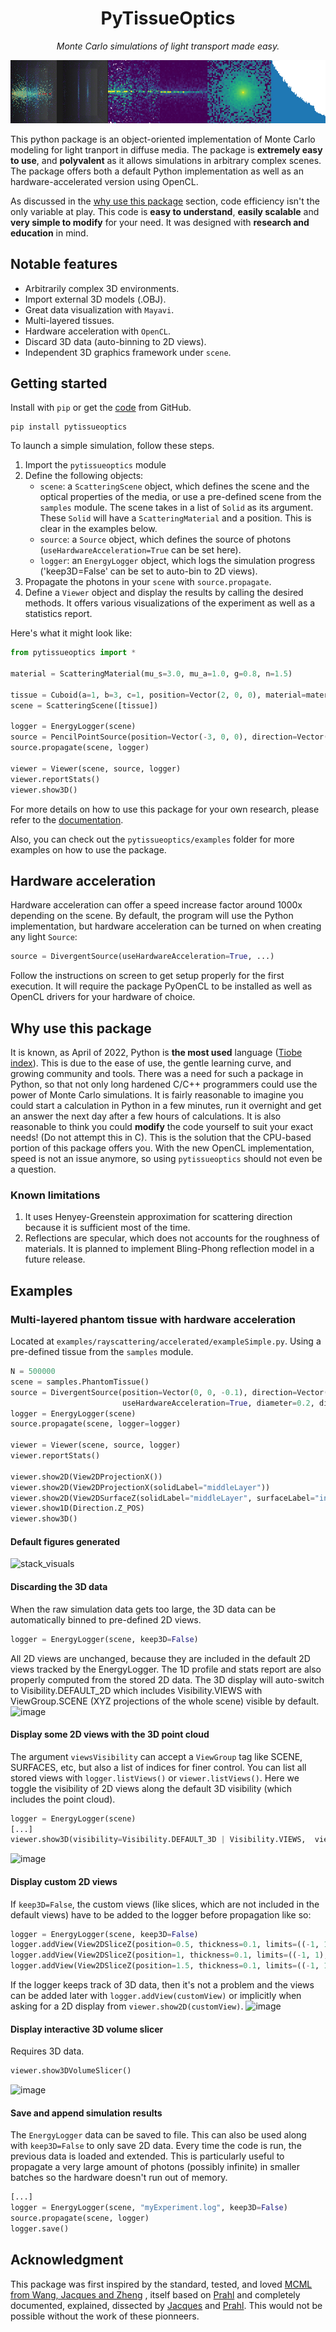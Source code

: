 
<h1 align="center"><b>PyTissueOptics</b></h1>

<p align="center"><i>Monte Carlo simulations of light transport made easy.</i></p>
<p align="center">
<img src="./docs/README.assets/pytissue-demo-banenr.jpg">
</p>

This python package is an object-oriented implementation of Monte Carlo modeling for light tranport in diffuse media. The package is **extremely easy to use**, and **polyvalent** as it allows simulations in arbitrary complex scenes. The package offers both a default Python implementation as well as an hardware-accelerated version using OpenCL. 

As discussed in the [why use this package](#why-use-this-package) section, code efficiency isn't the only variable at play. This code is **easy to understand**, **easily scalable** and **very simple to modify** for your need. It was designed with **research and education** in mind.

## Notable features
- Arbitrarily complex 3D environments.
- Import external 3D models (.OBJ).
- Great data visualization with `Mayavi`.
- Multi-layered tissues.
- Hardware acceleration with `OpenCL`.
- Discard 3D data (auto-binning to 2D views).
- Independent 3D graphics framework under `scene`. 

## Getting started
Install with `pip` or get the [code](https://github.com/DCC-Lab/PyTissueOptics) from GitHub.

```shell
pip install pytissueoptics
```

To launch a simple simulation, follow these steps.
1. Import the `pytissueoptics` module
2. Define the following objects:
    - `scene`: a `ScatteringScene` object, which defines the scene and the optical properties of the media, or use a pre-defined scene from the `samples` module. The scene takes in a list of `Solid` as its argument. These `Solid` will have a `ScatteringMaterial` and a position. This is clear in the examples below.
    - `source`: a `Source` object, which defines the source of photons (`useHardwareAcceleration=True` can be set here).
    - `logger`: an `EnergyLogger` object, which logs the simulation progress ('keep3D=False' can be set to auto-bin to 2D views).
3. Propagate the photons in your `scene` with `source.propagate`.
4. Define a `Viewer` object and display the results by calling the desired methods. It offers various visualizations of the experiment as well as a statistics report.

Here's what it might look like:
```python
from pytissueoptics import *

material = ScatteringMaterial(mu_s=3.0, mu_a=1.0, g=0.8, n=1.5)

tissue = Cuboid(a=1, b=3, c=1, position=Vector(2, 0, 0), material=material)
scene = ScatteringScene([tissue])

logger = EnergyLogger(scene)
source = PencilPointSource(position=Vector(-3, 0, 0), direction=Vector(1, 0, 0), N=1000)
source.propagate(scene, logger)

viewer = Viewer(scene, source, logger)
viewer.reportStats()
viewer.show3D()
```

For more details on how to use this package for your own research, please refer to the [documentation](https://pytissueoptics.readthedocs.io/en/latest/).

Also, you can check out the `pytissueoptics/examples` folder for more examples on how to use the package.


## Hardware acceleration
Hardware acceleration can offer a speed increase factor around 1000x depending on the scene. By default, the program will use the Python implementation, but hardware acceleration can be turned on when creating any light `Source`:
```python
source = DivergentSource(useHardwareAcceleration=True, ...)
```
Follow the instructions on screen to get setup properly for the first execution. It will require the package PyOpenCL to be installed as well as OpenCL drivers for your hardware of choice. 

## Why use this package
It is known, as April of 2022, Python is **the most used** language ([Tiobe index](https://www.tiobe.com/tiobe-index/)).
This is due to the ease of use, the gentle learning curve, and growing community and tools. There was a need for 
such a package in Python, so that not only long hardened C/C++ programmers could use the power of Monte Carlo simulations.
It is fairly reasonable to imagine you could start a calculation in Python in a few minutes, run it overnight and get
an answer the next day after a few hours of calculations. It is also reasonable to think you could **modify** the code
yourself to suit your exact needs! (Do not attempt this in C). This is the solution that the CPU-based portion of this package 
offers you. With the new OpenCL implementation, speed is not an issue anymore, so using `pytissueoptics` should not even be a question.

### Known limitations
1. It uses Henyey-Greenstein approximation for scattering direction because it is sufficient most of the time.
2. Reflections are specular, which does not accounts for the roughness of materials. It is planned to implement Bling-Phong reflection model in a future release.

## Examples

### Multi-layered phantom tissue with hardware acceleration
Located at `examples/rayscattering/accelerated/exampleSimple.py`.
Using a pre-defined tissue from the `samples` module.

```python
N = 500000
scene = samples.PhantomTissue()
source = DivergentSource(position=Vector(0, 0, -0.1), direction=Vector(0, 0, 1), N=N,
                         useHardwareAcceleration=True, diameter=0.2, divergence=np.pi / 4)
logger = EnergyLogger(scene)
source.propagate(scene, logger=logger)

viewer = Viewer(scene, source, logger)
viewer.reportStats()

viewer.show2D(View2DProjectionX())
viewer.show2D(View2DProjectionX(solidLabel="middleLayer"))
viewer.show2D(View2DSurfaceZ(solidLabel="middleLayer", surfaceLabel="interface0"))
viewer.show1D(Direction.Z_POS)
viewer.show3D()
```

#### Default figures generated
![stack_visuals](https://user-images.githubusercontent.com/29587649/219904076-f52c850f-7e86-45a3-8e32-ac3e1fbed051.png)

#### Discarding the 3D data
When the raw simulation data gets too large, the 3D data can be automatically binned to pre-defined 2D views. 
```python
logger = EnergyLogger(scene, keep3D=False)
```
All 2D views are unchanged, because they are included in the default 2D views tracked by the EnergyLogger. 
The 1D profile and stats report are also properly computed from the stored 2D data.
The 3D display will auto-switch to Visibility.DEFAULT_2D which includes Visibility.VIEWS with ViewGroup.SCENE (XYZ projections of the whole scene) visible by default. 
![image](https://user-images.githubusercontent.com/29587649/212522583-be81fd59-3479-4350-9bd6-2dce2ed43330.png)

#### Display some 2D views with the 3D point cloud
The argument `viewsVisibility` can accept a `ViewGroup` tag like SCENE, SURFACES, etc, but also a list of indices for finer control. You can list all stored views with `logger.listViews()` or `viewer.listViews()`. 
Here we toggle the visibility of 2D views along the default 3D visibility (which includes the point cloud). 
```python
logger = EnergyLogger(scene)
[...]
viewer.show3D(visibility=Visibility.DEFAULT_3D | Visibility.VIEWS,  viewsVisibility=[0, 1])
```
![image](https://user-images.githubusercontent.com/29587649/212522847-ffcf6905-7d79-4ce8-abc2-a474facc4745.png)

#### Display custom 2D views
If `keep3D=False`, the custom views (like slices, which are not included in the default views) have to be added to the logger before propagation like so:
```python
logger = EnergyLogger(scene, keep3D=False)
logger.addView(View2DSliceZ(position=0.5, thickness=0.1, limits=((-1, 1), (-1, 1))))
logger.addView(View2DSliceZ(position=1, thickness=0.1, limits=((-1, 1), (-1, 1))))
logger.addView(View2DSliceZ(position=1.5, thickness=0.1, limits=((-1, 1), (-1, 1))))
```
If the logger keeps track of 3D data, then it's not a problem and the views can be added later with `logger.addView(customView)` or implicitly when asking for a 2D display from `viewer.show2D(customView)`.
![image](https://user-images.githubusercontent.com/29587649/212523201-2be697cc-76ea-4059-bdc4-63f5d3e24ed7.png)

#### Display interactive 3D volume slicer
Requires 3D data.
```python
viewer.show3DVolumeSlicer()
```
![image](https://user-images.githubusercontent.com/29587649/212523428-75ec7bf9-b9c7-463f-874e-01e1973d7d2c.png)

#### Save and append simulation results
The `EnergyLogger` data can be saved to file. This can also be used along with `keep3D=False` to only save 2D data. Every time the code is run, the previous data is loaded and extended. This is particularly useful to propagate a very large amount of photons (possibly infinite) in smaller batches so the hardware doesn't run out of memory.
```python
[...]
logger = EnergyLogger(scene, "myExperiment.log", keep3D=False)
source.propagate(scene, logger)
logger.save()
```

## Acknowledgment
This package was first inspired by the standard, tested, and loved [MCML from Wang, Jacques and Zheng](https://omlc.org/software/mc/mcpubs/1995LWCMPBMcml.pdf) , itself based on [Prahl](https://omlc.org/~prahl/pubs/abs/prahl89.html) and completely documented, explained, dissected by [Jacques](https://omlc.org/software/mc/) and [Prahl](https://omlc.org/~prahl/pubs/abs/prahl89.html). This would not be possible without the work of these pionneers.
